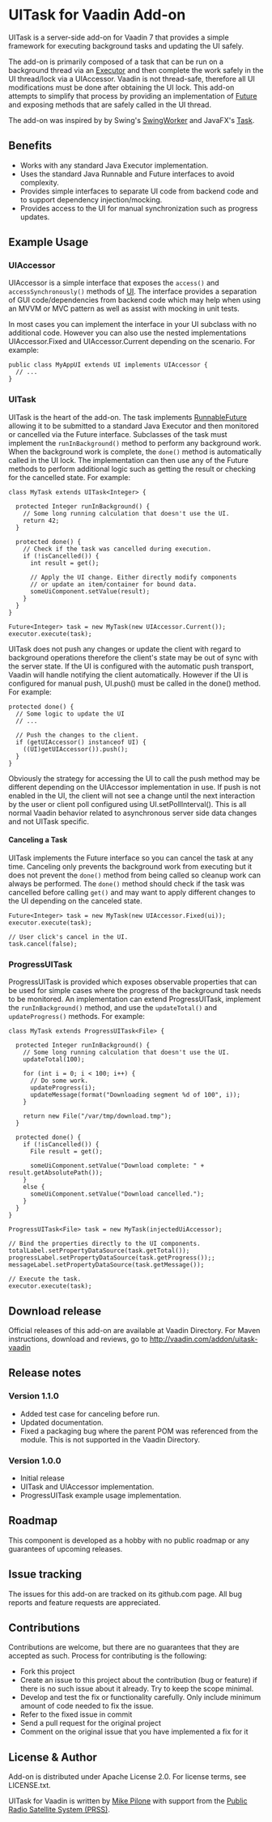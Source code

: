 # UITask for Vaadin Add-on

UITask is a server-side add-on for Vaadin 7 that provides a simple framework for executing background tasks and updating the UI safely.

The add-on is primarily composed of a task that can be run on a background thread via an [Executor](https://docs.oracle.com/javase/8/docs/api/java/util/concurrent/Executor.html) and then complete the work safely in the UI thread/lock via a UIAccessor. Vaadin is not thread-safe, therefore all UI modifications must be done after obtaining the UI lock. This add-on attempts to simplify that process by providing an implementation of [Future](https://docs.oracle.com/javase/8/docs/api/java/util/concurrent/Future.html) and exposing methods that are safely called in the UI thread.

The add-on was inspired by by Swing's [SwingWorker](https://docs.oracle.com/javase/8/docs/api/javax/swing/SwingWorker.html) and JavaFX's [Task](https://docs.oracle.com/javafx/2/api/javafx/concurrent/Task.html).

## Benefits

- Works with any standard Java Executor implementation.
- Uses the standard Java Runnable and Future interfaces to avoid complexity.
- Provides simple interfaces to separate UI code from backend code and to support dependency injection/mocking.
- Provides access to the UI for manual synchronization such as progress updates.

## Example Usage

### UIAccessor

UIAccessor is a simple interface that exposes the `access()` and `accessSynchronously()` methods of [UI](https://vaadin.com/api/7.6.6/com/vaadin/ui/UI.html). The interface provides a separation of GUI code/dependencies from backend code which may help when using an MVVM or MVC pattern as well as assist with mocking in unit tests.

In most cases you can implement the interface in your UI subclass with no additional code. However you can also use the nested implementations UIAccessor.Fixed and UIAccessor.Current depending on the scenario. For example:

```
public class MyAppUI extends UI implements UIAccessor {
  // ...
}
```

### UITask

UITask is the heart of the add-on. The task implements [RunnableFuture](https://docs.oracle.com/javase/8/docs/api/java/util/concurrent/RunnableFuture.html) allowing it to be submitted to a standard Java Executor and then monitored or cancelled via the Future interface. Subclasses of the task must implement the `runInBackground()` method to perform any background work. When the background work is complete, the `done()` method is automatically called in the UI lock. The implementation can then use any of the Future methods to perform additional logic such as getting the result or checking for the cancelled state. For example:

```
class MyTask extends UITask<Integer> {

  protected Integer runInBackground() {
    // Some long running calculation that doesn't use the UI.
    return 42;
  }

  protected done() {
    // Check if the task was cancelled during execution.
    if (!isCancelled()) {
      int result = get();

      // Apply the UI change. Either directly modify components 
      // or update an item/container for bound data.
      someUiComponent.setValue(result);  
    }
  }
}

Future<Integer> task = new MyTask(new UIAccessor.Current());
executor.execute(task);
```

UITask does not push any changes or update the client with regard to background operations therefore the client's state may be out of sync with the server state. If the UI is configured with the automatic push transport, Vaadin will handle notifying the client automatically. However if the UI is configured for manual push, UI.push() must be called in the done() method. For example:

```
protected done() {
  // Some logic to update the UI
  // ...

  // Push the changes to the client.
  if (getUIAccessor() instanceof UI) {
    ((UI)getUIAccessor()).push();
  }
}
```

Obviously the strategy for accessing the UI to call the push method may be different depending on the UIAccessor implementation in use. If push is not enabled in the UI, the client will not see a change until the next interaction by the user or client poll configured using UI.setPollInterval(). This is all normal Vaadin behavior related to asynchronous server side data changes and not UITask specific.

#### Canceling a Task

UITask implements the Future interface so you can cancel the task at any time. Canceling only prevents the background work from executing but it does not prevent the `done()` method from being called so cleanup work can always be performed. The `done()` method should check if the task was cancelled before calling `get()` and may want to apply different changes to the UI depending on the canceled state.

```
Future<Integer> task = new MyTask(new UIAccessor.Fixed(ui));
executor.execute(task);

// User click's cancel in the UI.
task.cancel(false);
```

### ProgressUITask

ProgressUITask is provided which exposes observable properties that can be used for simple cases where the progress of the background task needs to be monitored. An implementation can extend ProgressUITask, implement the `runInBackground()` method, and use the `updateTotal()` and `updateProgress()` methods. For example:

```
class MyTask extends ProgressUITask<File> {

  protected Integer runInBackground() {
    // Some long running calculation that doesn't use the UI.
    updateTotal(100);

    for (int i = 0; i < 100; i++) {
      // Do some work.
      updateProgress(i);
      updateMessage(format("Downloading segment %d of 100", i));
    }

    return new File("/var/tmp/download.tmp");
  }

  protected done() {
    if (!isCancelled()) {
      File result = get();

      someUiComponent.setValue("Download complete: " + result.getAbsolutePath());
    }
    else {
      someUiComponent.setValue("Download cancelled.");
    }
  }
}

ProgressUITask<File> task = new MyTask(injectedUiAccessor);

// Bind the properties directly to the UI components.
totalLabel.setPropertyDataSource(task.getTotal());
progressLabel.setPropertyDataSource(task.getProgress());;
messageLabel.setPropertyDataSource(task.getMessage());

// Execute the task.
executor.execute(task);
```

## Download release

Official releases of this add-on are available at Vaadin Directory. For Maven instructions, download and reviews, go to http://vaadin.com/addon/uitask-vaadin

## Release notes

### Version 1.1.0
- Added test case for canceling before run.
- Updated documentation.
- Fixed a packaging bug where the parent POM was referenced from the module. This is not supported in the Vaadin Directory.

### Version 1.0.0
- Initial release
- UITask and UIAccessor implementation.
- ProgressUITask example usage implementation.

## Roadmap

This component is developed as a hobby with no public roadmap or any guarantees of upcoming releases.

## Issue tracking

The issues for this add-on are tracked on its github.com page. All bug reports and feature requests are appreciated. 

## Contributions

Contributions are welcome, but there are no guarantees that they are accepted as such. Process for contributing is the following:
- Fork this project
- Create an issue to this project about the contribution (bug or feature) if there is no such issue about it already. Try to keep the scope minimal.
- Develop and test the fix or functionality carefully. Only include minimum amount of code needed to fix the issue.
- Refer to the fixed issue in commit
- Send a pull request for the original project
- Comment on the original issue that you have implemented a fix for it

## License & Author

Add-on is distributed under Apache License 2.0. For license terms, see LICENSE.txt.

UITask for Vaadin is written by [Mike Pilone](https://github.com/mpilone) with support from the [Public Radio Satellite System (PRSS)](http://www.prss.org).
